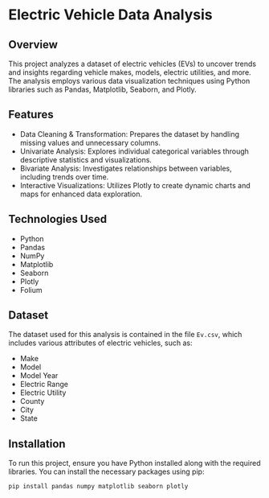 # Electric Vehicle Data Analysis

## Overview

This project analyzes a dataset of electric vehicles (EVs) to uncover trends and insights regarding vehicle makes, models, electric utilities, and more. The analysis employs various data visualization techniques using Python libraries such as Pandas, Matplotlib, Seaborn, and Plotly.

## Features

- Data Cleaning & Transformation: Prepares the dataset by handling missing values and unnecessary columns.
- Univariate Analysis: Explores individual categorical variables through descriptive statistics and visualizations.
- Bivariate Analysis: Investigates relationships between variables, including trends over time.
- Interactive Visualizations: Utilizes Plotly to create dynamic charts and maps for enhanced data exploration.

## Technologies Used

- Python
- Pandas
- NumPy
- Matplotlib
- Seaborn
- Plotly
- Folium

## Dataset

The dataset used for this analysis is contained in the file `Ev.csv`, which includes various attributes of electric vehicles, such as:

- Make
- Model
- Model Year
- Electric Range
- Electric Utility
- County
- City
- State

## Installation

To run this project, ensure you have Python installed along with the required libraries. You can install the necessary packages using pip:

```bash
pip install pandas numpy matplotlib seaborn plotly 
